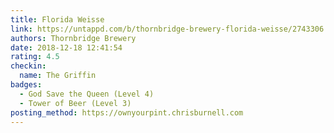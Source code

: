 ```yaml
---
title: Florida Weisse
link: https://untappd.com/b/thornbridge-brewery-florida-weisse/2743306
authors: Thornbridge Brewery
date: 2018-12-18 12:41:54
rating: 4.5
checkin:
  name: The Griffin
badges:
  - God Save the Queen (Level 4)
  - Tower of Beer (Level 3)
posting_method: https://ownyourpint.chrisburnell.com
---
```

